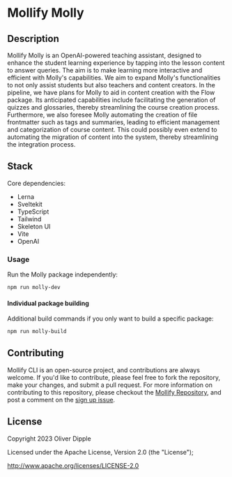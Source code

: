 # Mollify Molly

## Description

Mollify Molly is an OpenAI-powered teaching assistant, designed to enhance the student learning experience by tapping into the lesson content to answer queries. The aim is to make learning more interactive and efficient with Molly's capabilities. We aim to expand Molly's functionalities to not only assist students but also teachers and content creators. In the pipeline, we have plans for Molly to aid in content creation with the Flow package. Its anticipated capabilities include facilitating the generation of quizzes and glossaries, thereby streamlining the course creation process. Furthermore, we also foresee Molly automating the creation of file frontmatter such as tags and summaries, leading to efficient management and categorization of course content. This could possibly even extend to automating the migration of content into the system, thereby streamlining the integration process.

## Stack

Core dependencies:

- Lerna
- Sveltekit
- TypeScript
- Tailwind
- Skeleton UI
- Vite
- OpenAI

### Usage

Run the Molly package independently:

```bash
npm run molly-dev
```

#### Individual package building

Additional build commands if you only want to build a specific package:

```bash
npm run molly-build
```

## Contributing

Mollify CLI is an open-source project, and contributions are always welcome. If you'd like to contribute, please feel free to fork the repository, make your changes, and submit a pull request. For more information on contributing to this repository, please checkout the [Mollify Repository](https://github.com/Fermain/-mollify), and post a comment on the [sign up issue](https://github.com/Fermain/-mollify/issues/131).

## License

Copyright 2023 Oliver Dipple

Licensed under the Apache License, Version 2.0 (the "License");

http://www.apache.org/licenses/LICENSE-2.0
